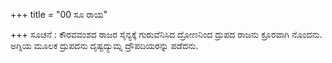 +++
title = "00 ಸೂ ರಾಯ"

+++
ಸೂಚನೆ : ಕೌರವವಂಶದ ರಾಜರ ಸೈನ್ಯಕ್ಕೆ ಗುರುವೆನಿಸಿದ ದ್ರೋಣನಿಂದ ದ್ರುಪದ ರಾಜನು ಕ್ರೂರವಾಗಿ ನೊಂದನು. ಅಗ್ನಿಯ ಮೂಲಕ ದ್ರುಪದನು ದೃಷ್ಟದ್ಯುಮ್ನ ದ್ರೌಪದಿಯರನ್ನು ಪಡೆದನು.